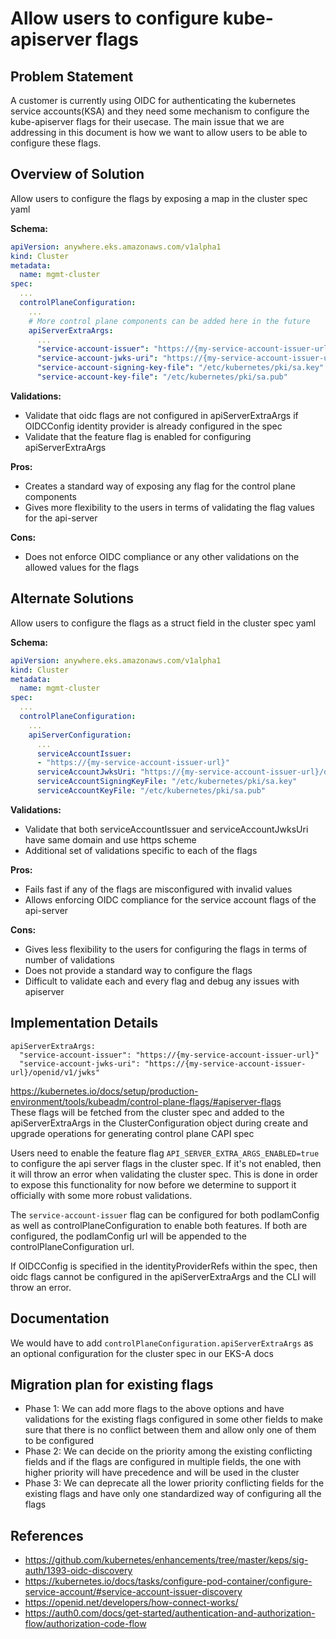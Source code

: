 # Allow users to configure kube-apiserver flags

## Problem Statement

A customer is currently using OIDC for authenticating the kubernetes service accounts(KSA) and they need some mechanism to configure the kube-apiserver flags for their usecase. The main issue that we are addressing in this document is how we want to allow users to be able to configure these flags.

## Overview of Solution

Allow users to configure the flags by exposing a map in the cluster spec yaml

**Schema:**

```yaml
apiVersion: anywhere.eks.amazonaws.com/v1alpha1
kind: Cluster
metadata:
  name: mgmt-cluster
spec:
  ...
  controlPlaneConfiguration:
    ...
    # More control plane components can be added here in the future
    apiServerExtraArgs:
      ...
      "service-account-issuer": "https://{my-service-account-issuer-url}"
      "service-account-jwks-uri": "https://{my-service-account-issuer-url}/openid/v1/jwks"
      "service-account-signing-key-file": "/etc/kubernetes/pki/sa.key"
      "service-account-key-file": "/etc/kubernetes/pki/sa.pub"
```

**Validations:**

* Validate that oidc flags are not configured in apiServerExtraArgs if OIDCConfig identity provider is already configured in the spec
* Validate that the feature flag is enabled for configuring apiServerExtraArgs

**Pros:**

* Creates a standard way of exposing any flag for the control plane components
* Gives more flexibility to the users in terms of validating the flag values for the api-server

**Cons:**

* Does not enforce OIDC compliance or any other validations on the allowed values for the flags

## Alternate Solutions

Allow users to configure the flags as a struct field in the cluster spec yaml

**Schema:**

```yaml
apiVersion: anywhere.eks.amazonaws.com/v1alpha1
kind: Cluster
metadata:
  name: mgmt-cluster
spec:
  ...
  controlPlaneConfiguration:
    ...
    apiServerConfiguration:
      ...
      serviceAccountIssuer: 
      - "https://{my-service-account-issuer-url}"
      serviceAccountJwksUri: "https://{my-service-account-issuer-url}/openid/v1/jwks"
      serviceAccountSigningKeyFile: "/etc/kubernetes/pki/sa.key"
      serviceAccountKeyFile: "/etc/kubernetes/pki/sa.pub"
```

**Validations:**

* Validate that both serviceAccountIssuer and serviceAccountJwksUri have same domain and use https scheme
* Additional set of validations specific to each of the flags

**Pros:**

* Fails fast if any of the flags are misconfigured with invalid values
* Allows enforcing OIDC compliance for the service account flags of the api-server

**Cons:**

* Gives less flexibility to the users for configuring the flags in terms of number of validations
* Does not provide a standard way to configure the flags
* Difficult to validate each and every flag and debug any issues with apiserver

## Implementation Details

```
apiServerExtraArgs:
  "service-account-issuer": "https://{my-service-account-issuer-url}"
  "service-account-jwks-uri": "https://{my-service-account-issuer-url}/openid/v1/jwks"
```

https://kubernetes.io/docs/setup/production-environment/tools/kubeadm/control-plane-flags/#apiserver-flags  
These flags will be fetched from the cluster spec and added to the apiServerExtraArgs in the ClusterConfiguration object during create and upgrade operations for generating control plane CAPI spec

Users need to enable the feature flag `API_SERVER_EXTRA_ARGS_ENABLED=true` to configure the api server flags in the cluster spec. If it's not enabled, then it will throw an error when validating the cluster spec. This is done in order to expose this functionality for now before we determine to support it officially with some more robust validations.

The `service-account-issuer` flag can be configured for both podIamConfig as well as controlPlaneConfiguration to enable both features. If both are configured, the podIamConfig url will be appended to the controlPlaneConfiguration url.

If OIDCConfig is specified in the identityProviderRefs within the spec, then oidc flags cannot be configured in the apiServerExtraArgs and the CLI will throw an error.

## Documentation

We would have to add `controlPlaneConfiguration.apiServerExtraArgs` as an optional configuration for the cluster spec in our EKS-A docs

## Migration plan for existing flags

* Phase 1: We can add more flags to the above options and have validations for the existing flags configured in some other fields to make sure that there is no conflict between them and allow only one of them to be configured
* Phase 2: We can decide on the priority among the existing conflicting fields and if the flags are configured in multiple fields, the one with higher priority will have precedence and will be used in the cluster
* Phase 3: We can deprecate all the lower priority conflicting fields for the existing flags and have only one standardized way of configuring all the flags

## References

* https://github.com/kubernetes/enhancements/tree/master/keps/sig-auth/1393-oidc-discovery
* https://kubernetes.io/docs/tasks/configure-pod-container/configure-service-account/#service-account-issuer-discovery
* https://openid.net/developers/how-connect-works/
* https://auth0.com/docs/get-started/authentication-and-authorization-flow/authorization-code-flow


